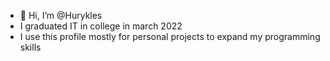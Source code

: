 - 👋 Hi, I’m @Hurykles
- I graduated IT in college in march 2022
- I use this profile mostly for personal projects to expand my programming skills

<!---
Hurykles/Hurykles is a ✨ special ✨ repository because its `README.md` (this file) appears on your GitHub profile.
You can click the Preview link to take a look at your changes.
--->
